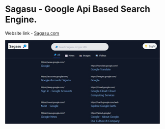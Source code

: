 # Sagasu - Google Api Based Search Engine.


 Website link - [Sagasu.com](https://sagasu-search-jsm.netlify.app/search)
 
 
 
 ![Sagasu.com](https://github.com/R0HAN44/Api_Based_Search_Engine/blob/main/sagasu.png)

